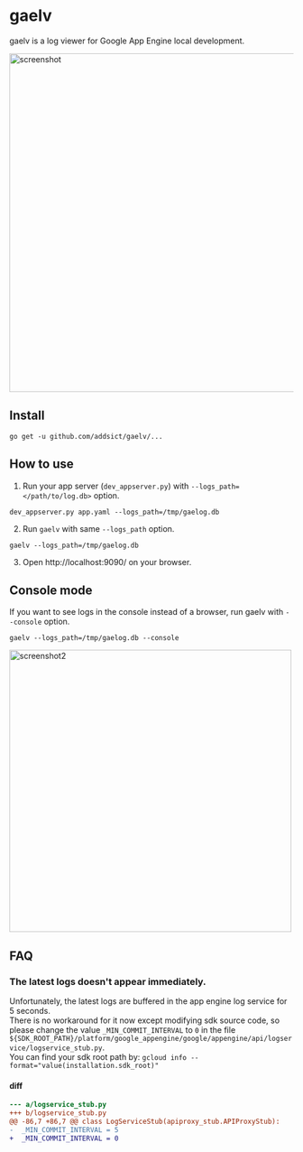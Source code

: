 # gaelv
gaelv is a log viewer for Google App Engine local development.

<img alt="screenshot" src="https://raw.github.com/addsict/gaelv/master/img/screenshot.png" width="600">

## Install
```
go get -u github.com/addsict/gaelv/...
```

## How to use

1. Run your app server (`dev_appserver.py`) with `--logs_path=</path/to/log.db>` option.
```
dev_appserver.py app.yaml --logs_path=/tmp/gaelog.db
```

2. Run `gaelv` with same `--logs_path` option.
```
gaelv --logs_path=/tmp/gaelog.db
```

3. Open http://localhost:9090/ on your browser.

## Console mode

If you want to see logs in the console instead of a browser, run gaelv with `--console` option.

```
gaelv --logs_path=/tmp/gaelog.db --console
```

<img alt="screenshot2" src="https://raw.github.com/addsict/gaelv/master/img/screenshot2.png" width="500">

## FAQ

### The latest logs doesn't appear immediately.
Unfortunately, the latest logs are buffered in the app engine log service for 5 seconds.  
There is no workaround for it now except modifying sdk source code, so please change the value `_MIN_COMMIT_INTERVAL` to `0` in the file `${SDK_ROOT_PATH}/platform/google_appengine/google/appengine/api/logservice/logservice_stub.py`.  
You can find your sdk root path by: `gcloud info --format="value(installation.sdk_root)"`

#### diff
```diff
--- a/logservice_stub.py
+++ b/logservice_stub.py
@@ -86,7 +86,7 @@ class LogServiceStub(apiproxy_stub.APIProxyStub):
-  _MIN_COMMIT_INTERVAL = 5
+  _MIN_COMMIT_INTERVAL = 0
```
